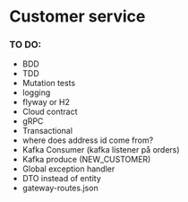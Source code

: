 # Customer service

### TO DO:
  - BDD  
  - TDD  
  - Mutation tests
  - logging
  - flyway or H2
  - Cloud contract  
  - gRPC  
  - Transactional  
  - where does address id come from? 
  - Kafka Consumer (kafka listener på orders)
  - Kafka produce (NEW_CUSTOMER)
  - Global exception handler
  - DTO instead of entity
  - gateway-routes.json
